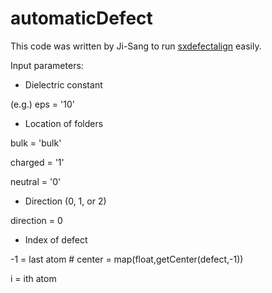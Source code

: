 # automaticDefect

This code was written by Ji-Sang to run [sxdefectalign](https://sxrepo.mpie.de/projects/sphinx-add-ons/files) easily.

Input parameters:

* Dielectric constant

(e.g.) eps = '10' 

* Location of folders

bulk = 'bulk' 

charged = '1' 

neutral = '0'

* Direction (0, 1, or 2)

direction = 0

* Index of defect

-1 = last atom # center = map(float,getCenter(defect,-1))

i = ith atom
